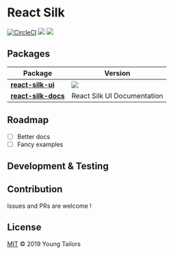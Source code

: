 # React Silk

[![CircleCI](https://circleci.com/gh/youngtailors/react-silk.svg?style=svg)](https://circleci.com/gh/youngtailors/react-silk) ![](https://img.shields.io/david/youngtailors/react-silk.svg?style=flat) ![](https://img.shields.io/david/dev/youngtailors/react-silk.svg?style=flat)

## Packages

| Package                                          | Version                                                        |
| ------------------------------------------------ | -------------------------------------------------------------- |
| **[react-silk-ui](/packages/react-silk-ui)**     | ![](https://img.shields.io/npm/v/react-silk-ui.svg?style=flat) |
| **[react-silk-docs](/packages/react-silk-docs)** | React Silk UI Documentation                                    |

## Roadmap

- [ ] Better docs
- [ ] Fancy examples

## Development & Testing

## Contribution

Issues and PRs are welcome !

## License

[MIT](./LICENSE) &copy; 2019 Young Tailors
